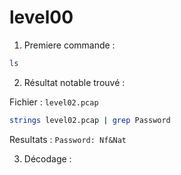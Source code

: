 # level00

1) Premiere commande : 

```bash
ls
```

2) Résultat notable trouvé :

Fichier : `level02.pcap`

```bash
strings level02.pcap | grep Password
```
Resultats : `Password: Nf&Nat`

3) Décodage :


